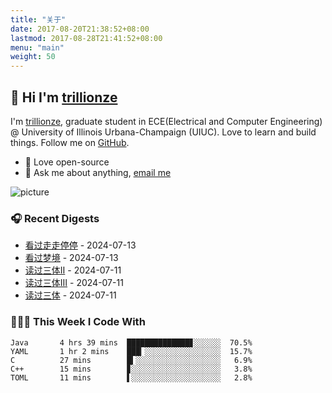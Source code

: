 ```yaml
---
title: "关于"
date: 2017-08-20T21:38:52+08:00
lastmod: 2017-08-28T21:41:52+08:00
menu: "main"
weight: 50
---
```


## 👋 Hi I'm [trillionze](https://www.trillionze.com)

I'm [trillionze](https://www.trillionze.com), graduate student in ECE(Electrical and Computer Engineering) @ University of Illinois Urbana-Champaign (UIUC). Love to learn and build things. Follow me on [GitHub](https://github.com/trillionze).

- 💼 Love open-source
- 💬 Ask me about anything, [email me](trillionze@163.com)

![picture](https://image.pseudoyu.com/images/dino.gif)

### 🎧 Recent Digests

<!-- douban starts -->
* <a href='http://movie.douban.com/subject/35956190/' target='_blank'>看过走走停停</a> - 2024-07-13
* <a href='http://movie.douban.com/subject/34453198/' target='_blank'>看过梦境</a> - 2024-07-13
* <a href='https://book.douban.com/subject/3066477/' target='_blank'>读过三体Ⅱ</a> - 2024-07-11
* <a href='https://book.douban.com/subject/5363767/' target='_blank'>读过三体Ⅲ</a> - 2024-07-11
* <a href='https://book.douban.com/subject/2567698/' target='_blank'>读过三体</a> - 2024-07-11
<!-- douban ends -->

### 👨🏻‍💻 This Week I Code With

<!-- code_time starts -->

```text
Java       4 hrs 39 mins  ██████████████▊░░░░░░  70.5%
YAML       1 hr 2 mins    ███▎░░░░░░░░░░░░░░░░░  15.7%
C          27 mins        █▍░░░░░░░░░░░░░░░░░░░   6.9%
C++        15 mins        ▊░░░░░░░░░░░░░░░░░░░░   3.8%
TOML       11 mins        ▌░░░░░░░░░░░░░░░░░░░░   2.8%
```

<!-- code_time ends -->